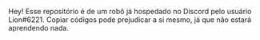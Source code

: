 Hey! Esse repositório é de um robô já hospedado no Discord pelo usuário Lion#6221. Copiar códigos pode prejudicar a si mesmo, já que não estará aprendendo nada.